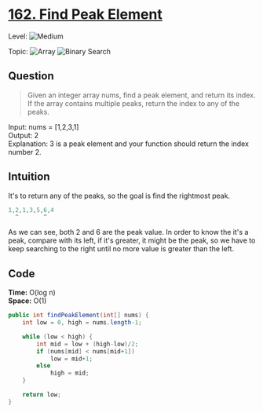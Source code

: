 # [162. Find Peak Element](https://leetcode.com/problems/find-peak-element/)

Level: ![Medium](https://img.shields.io/badge/-Medium-ff8000)

Topic: ![Array](https://img.shields.io/badge/-Array-66b3ff) ![Binary Search](https://img.shields.io/badge/-Binary_Search-7733ff)

## Question

> Given an integer array nums, find a peak element, and return its index. If the array contains multiple peaks, return the index to any of the peaks.

Input: nums = [1,2,3,1]\
Output: 2\
Explanation: 3 is a peak element and your function should return the index number 2.

## Intuition

It's to return any of the peaks, so the goal is find the rightmost peak.

```java
1,2,1,3,5,6,4
  ^       ^
```

As we can see, both 2 and 6 are the peak value. In order to know the it's a peak, compare with its left, if it's greater, it might be the peak, so we have to keep searching to the right until no more value is greater than the left.

## Code

**Time:** O(log n)\
**Space:** O(1)

```java
public int findPeakElement(int[] nums) {
    int low = 0, high = nums.length-1;

    while (low < high) {
        int mid = low + (high-low)/2;
        if (nums[mid] < nums[mid+1])
            low = mid+1;
        else
            high = mid;
    }

    return low;
}
```
